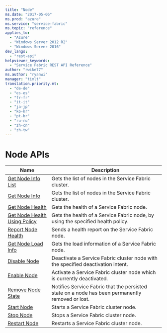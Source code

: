 ```yaml
---
title: "Node"
ms.date: "2017-05-06"
ms.prod: "azure"
ms.service: "service-fabric"
ms.topic: "reference"
applies_to: 
  - "Azure"
  - "Windows Server 2012 R2"
  - "Windows Server 2016"
dev_langs: 
  - "rest-api"
helpviewer_keywords: 
  - "Service Fabric REST API Reference"
author: "rwike77"
ms.author: "ryanwi"
manager: "timlt"
translation.priority.mt: 
  - "de-de"
  - "es-es"
  - "fr-fr"
  - "it-it"
  - "ja-jp"
  - "ko-kr"
  - "pt-br"
  - "ru-ru"
  - "zh-cn"
  - "zh-tw"
---
```

# Node APIs

| Name | Description |
| --- | --- |
| [Get Node Info List](sfclient-api-getnodeinfolist.md) | Gets the list of nodes in the Service Fabric cluster.<br/> |
| [Get Node Info](sfclient-api-getnodeinfo.md) | Gets the list of nodes in the Service Fabric cluster.<br/> |
| [Get Node Health](sfclient-api-getnodehealth.md) | Gets the health of a Service Fabric node.<br/> |
| [Get Node Health Using Policy](sfclient-api-getnodehealthusingpolicy.md) | Gets the health of a Service Fabric node, by using the specified health policy.<br/> |
| [Report Node Health](sfclient-api-reportnodehealth.md) | Sends a health report on the Service Fabric node.<br/> |
| [Get Node Load Info](sfclient-api-getnodeloadinfo.md) | Gets the load information of a Service Fabric node.<br/> |
| [Disable Node](sfclient-api-disablenode.md) | Deactivate a Service Fabric cluster node with the specified deactivation intent.<br/> |
| [Enable Node](sfclient-api-enablenode.md) | Activate a Service Fabric cluster node which is currently deactivated.<br/> |
| [Remove Node State](sfclient-api-removenodestate.md) | Notifies Service Fabric that the persisted state on a node has been permanently removed or lost.<br/> |
| [Start Node](sfclient-api-startnode.md) | Starts a Service Fabric cluster node.<br/> |
| [Stop Node](sfclient-api-stopnode.md) | Stops a Service Fabric cluster node.<br/> |
| [Restart Node](sfclient-api-restartnode.md) | Restarts a Service Fabric cluster node.<br/> |

